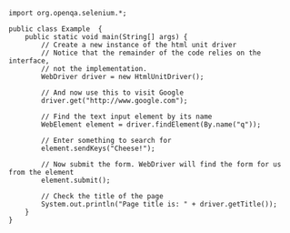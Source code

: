 
    import org.openqa.selenium.*;

    public class Example  {
        public static void main(String[] args) {
            // Create a new instance of the html unit driver
            // Notice that the remainder of the code relies on the interface, 
            // not the implementation.
            WebDriver driver = new HtmlUnitDriver();

            // And now use this to visit Google
            driver.get("http://www.google.com");

            // Find the text input element by its name
            WebElement element = driver.findElement(By.name("q"));

            // Enter something to search for
            element.sendKeys("Cheese!");

            // Now submit the form. WebDriver will find the form for us from the element
            element.submit();

            // Check the title of the page
            System.out.println("Page title is: " + driver.getTitle());
        }
    }

